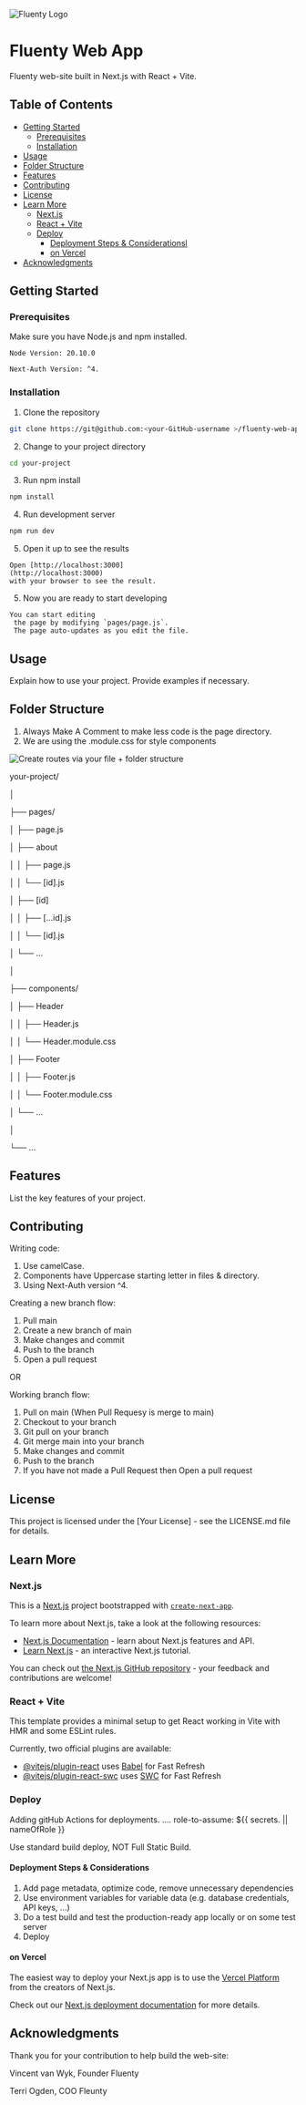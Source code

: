 ![Fluenty Logo](public/assets/images/fluenty.png)
# Fluenty Web App

Fluenty web-site built in Next.js with React + Vite.

## Table of Contents
- [Getting Started](#getting-started)
    - [Prerequisites](#prerequisites)
    - [Installation](#installation)
- [Usage](#usage)
- [Folder Structure](#folder-structure)
- [Features](#features)
- [Contributing](#contributing)
- [License](#license)
- [Learn More](#learn-more)
    - [Next.js](#nextjs)
    - [React + Vite](#react+vite)
    - [Deploy](#deploy)
         - [Deployment Steps & Considerationsl](#deploymentsteps&considerations)
         - [on Vercel](#deployonvercel)
- [Acknowledgments](#acknowledgments)

## Getting Started

### Prerequisites

Make sure you have Node.js and npm installed.
```
Node Version: 20.10.0
```
```
Next-Auth Version: ^4.
```

### Installation

1. Clone the repository
```bash
git clone https://git@github.com:<your-GitHub-username >/fluenty-web-app.git
```
2. Change to your project directory
```bash
cd your-project
```
3. Run npm install
```bash
npm install
```
4. Run development server
```bash
npm run dev
```
5. Open it up to see the results 
```
Open [http://localhost:3000]
(http://localhost:3000) 
with your browser to see the result.
```
5. Now you are ready to start developing
```
You can start editing
 the page by modifying `pages/page.js`. 
 The page auto-updates as you edit the file.
```

## Usage

Explain how to use your project. Provide examples if necessary.

## Folder Structure

1. Always Make A Comment to make less code is the page directory.
2. We are using the .module.css for style components

![Create routes via your file + folder structure](public/assets/images/nextjs-file-based-routing.png)

your-project/

│

├── pages/

│   ├── page.js

│   ├── about

│   │   ├── page.js

│   │   └── [id].js

│   ├── [id]

│   │   ├── [...id].js

│   │   └── [id].js

│   └── ...

│

├── components/

│   ├── Header

│   │   ├── Header.js

│   │   └── Header.module.css

│   ├── Footer

│   │   ├── Footer.js

│   │   └── Footer.module.css

│   └── ...

│

└── ...

## Features

List the key features of your project.

## Contributing

Writing code:
1. Use camelCase.
2. Components have Uppercase starting letter in files & directory.
3. Using Next-Auth version ^4.

Creating a new branch flow:
1. Pull main 
2. Create a new branch of main
3. Make changes and commit
4. Push to the branch
5. Open a pull request

OR

Working branch flow:
1. Pull on main (When Pull Requesy is merge to main)
2. Checkout to your branch
3. Git pull on your branch
4. Git merge main into your branch
5. Make changes and commit
6. Push to the branch
7. If you have not made a Pull Request then Open a pull request


## License

This project is licensed under the [Your License] - see the LICENSE.md file for details.

## Learn More

### Next.js

This is a [Next.js](https://nextjs.org/) project bootstrapped with [`create-next-app`](https://github.com/vercel/next.js/tree/canary/packages/create-next-app).

To learn more about Next.js, take a look at the following resources:

- [Next.js Documentation](https://nextjs.org/docs) - learn about Next.js features and API.
- [Learn Next.js](https://nextjs.org/learn) - an interactive Next.js tutorial.

You can check out [the Next.js GitHub repository](https://github.com/vercel/next.js/) - your feedback and contributions are welcome!

### React + Vite

This template provides a minimal setup to get React working in Vite with HMR and some ESLint rules.

Currently, two official plugins are available:

- [@vitejs/plugin-react](https://github.com/vitejs/vite-plugin-react/blob/main/packages/plugin-react/README.md) uses [Babel](https://babeljs.io/) for Fast Refresh
- [@vitejs/plugin-react-swc](https://github.com/vitejs/vite-plugin-react-swc) uses [SWC](https://swc.rs/) for Fast Refresh


### Deploy 

Adding gitHub Actions for deployments.
....
role-to-assume: ${{ secrets.<deploymentRole> || nameOfRole }}

Use standard build deploy, NOT Full Static Build.

#### Deployment Steps & Considerations
1. Add page metadata, optimize code, remove unnecessary dependencies
2. Use environment variables for variable data (e.g. database credentials, API keys, ...)
3. Do a test build and test the production-ready app locally or on some test server
4. Deploy

#### on Vercel
The easiest way to deploy your Next.js app is to use the [Vercel Platform](https://vercel.com/new?utm_medium=default-template&filter=next.js&utm_source=create-next-app&utm_campaign=create-next-app-readme) from the creators of Next.js.

Check out our [Next.js deployment documentation](https://nextjs.org/docs/deployment) for more details.

## Acknowledgments

Thank you for your contribution to help build the web-site:

Vincent van Wyk,
Founder Fluenty

Terri Ogden,
COO Fleunty

